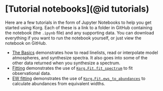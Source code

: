 # [Tutorial notebooks](@id tutorials)
Here are a few tutorials in the form of Jupyter Notebooks to help you get started using Korg.  Each of these is a link to a folder in GitHub containing the notebook (the `.ipynb` file) and any supporting data.  You can download everything if you want to run the notebook yourself, or just view the notebook on GitHub.
- [The Basics](https://github.com/ajwheeler/Korg.jl/tree/main/misc/Tutorial%20notebooks/basics) demonstrates how to read linelists, read or interpolate model atmospheres, and synthesize spectra. It also goes into some of the other data returned when you synthesize a spectrum.
- [Fitting](https://github.com/ajwheeler/Korg.jl/tree/main/misc/Tutorial%20notebooks/fitting) demonstrates the use of [`Korg.Fit.fit_spectrum`](@ref) to fit observational data.
- [EW fitting](https://github.com/ajwheeler/Korg.jl/tree/main/misc/Tutorial%20notebooks/EW%20fitting) demonstrates the use of [`Korg.Fit.ews_to_abundances`](@ref) to calculate abundances from equivalent widths.